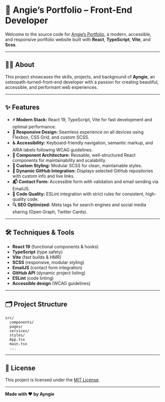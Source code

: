 # 🎨 Angie’s Portfolio – Front-End Developer

Welcome to the source code for [Angie’s Portfolio](https://github.com/Ayngie/react-portfolio), a modern, accessible, and responsive portfolio website built with **React**, **TypeScript**, **Vite**, and **Scss**.

---

## 👩‍💻 About

This project showcases the skills, projects, and background of **Ayngie**, an osteopath-turned-front-end developer with a passion for creating beautiful, accessible, and performant web experiences.

---

## ✨ Features

- **⚡ Modern Stack:** React 19, TypeScript, Vite for fast development and optimal performance.
- **📱 Responsive Design:** Seamless experience on all devices using Flexbox, CSS Grid, and custom SCSS.
- **♿ Accessibility:** Keyboard-friendly navigation, semantic markup, and ARIA labels following WCAG guidelines.
- **🧩 Component Architecture:** Reusable, well-structured React components for maintainability and scalability.
- **🎨 Custom Styling:** Modular SCSS for clean, maintainable styles.
- **🔗 Dynamic GitHub Integration:** Displays selected GitHub repositories with custom info and live links.
- **📬 Contact Form:** Accessible form with validation and email sending via EmailJS.
- **🧹 Code Quality:** ESLint integration with strict rules for consistent, high-quality code.
- **🔍 SEO Optimized:** Meta tags for search engines and social media sharing (Open Graph, Twitter Cards).

---

## 🛠️ Techniques & Tools

- **React 19** (functional components & hooks)
- **TypeScript** (type safety)
- **Vite** (fast builds & HMR)
- **SCSS** (responsive, modular styling)
- **EmailJS** (contact form integration)
- **GitHub API** (dynamic project listing)
- **ESLint** (code linting)
- **Accessible design** (WCAG guidelines)

---

## 🗂️ Project Structure

```
src/
  components/
  pages/
  services/
  styles/
  App.tsx
  main.tsx
  ...
```

---

## 📜 License

This project is licensed under the [MIT License](LICENSE).

---

**Made with ❤️ by Ayngie**